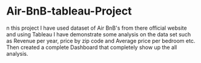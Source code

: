 # Air-BnB-tableau-Project
n this project I have used dataset of Air BnB's from there official website and using Tableau I have demonstrate some analysis on the data set such as Revenue per year, price by zip code and Average price per bedroom etc. Then created a complete Dashboard that completely show up the all analysis.
